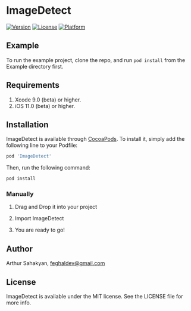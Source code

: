 # ImageDetect

[![Version](https://img.shields.io/cocoapods/v/ImageDetect.svg?style=flat)](http://cocoapods.org/pods/ImageDetect)
[![License](https://img.shields.io/cocoapods/l/ImageDetect.svg?style=flat)](http://cocoapods.org/pods/ImageDetect)
[![Platform](https://img.shields.io/cocoapods/p/ImageDetect.svg?style=flat)](http://cocoapods.org/pods/ImageDetect)

## Example

To run the example project, clone the repo, and run `pod install` from the Example directory first.

## Requirements
1) Xcode 9.0 (beta) or higher.
2)  iOS 11.0 (beta) or higher.

## Installation

ImageDetect is available through [CocoaPods](http://cocoapods.org). To install
it, simply add the following line to your Podfile:

```ruby
pod 'ImageDetect'
```
Then, run the following command:
```ruby
pod install
```
### Manually

1. Drag and Drop it into your project

2. Import ImageDetect

3. You are ready to go!

## Author

Arthur Sahakyan, feghaldev@gmail.com

## License

ImageDetect is available under the MIT license. See the LICENSE file for more info.
